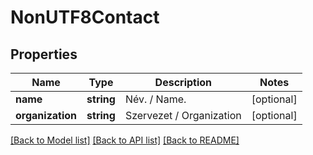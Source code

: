 # NonUTF8Contact

## Properties
Name | Type | Description | Notes
------------ | ------------- | ------------- | -------------
**name** | **string** | Név.   /   Name. | [optional] 
**organization** | **string** | Szervezet   /   Organization | [optional] 

[[Back to Model list]](../../README.md#documentation-for-models) [[Back to API list]](../../README.md#documentation-for-api-endpoints) [[Back to README]](../../README.md)

